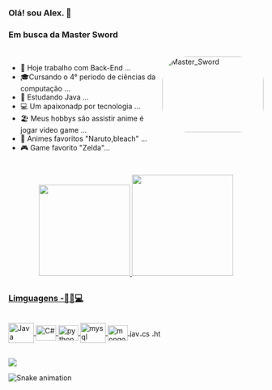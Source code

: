 ### Olá! sou  Alex.  👋

### Em busca da Master Sword

<div   style="display: inline_block"><br>
 <a href="https://www.linkedin.com/in/alexvagomorais/" target="_blank"> <img align="right" alt="Master_Sword" height="150" width="200" style="border-radius:50px;"  src="https://i.pinimg.com/originals/3e/20/2a/3e202af0f61d27eea2ff19c3774b944d.gif">
</a>
  </div>


- 🔭  Hoje trabalho com Back-End ...
- 🎓Cursando o 4° período de ciências da computação ...
- 🌱  Estudando Java ...
- 💻  Um apaixonadp por tecnologia  ...
- 🏖   Meus hobbys são assistir anime é jogar video game ... 
- 🎥  Animes favoritos "Naruto,bleach" ...
- 🎮  Game favorito "Zelda"...
#

<div align="center">
  <a href="https://github.com/Lekinh0o">
  <img height="180em" src="https://github-readme-stats.vercel.app/api?username=lekinh0o&show_icons=true&theme=tokyonight&include_all_commits=true&count_private=true"/>
  <img height="200em" src="https://github-readme-stats.vercel.app/api/top-langs/?username=lekinh0o&layout=compact&langs_count=7&theme=tokyonight"/>
</div>
 
  ##
  
 ### Limguagens -🔣📖💻
  <div style="display: inline_block"><br>
  <img align="center" alt="Java" height="40" width="50" src="https://cdn.jsdelivr.net/gh/devicons/devicon/icons/java/java-original.svg" />
  <img align="center" alt="C#" height="30" width="40" src="https://cdn.jsdelivr.net/gh/devicons/devicon/icons/csharp/csharp-original.svg" />
  <img align="center" alt="python" height="30" width="40" src="https://cdn.jsdelivr.net/gh/devicons/devicon/icons/python/python-original-wordmark.svg" />
  <img align="center" alt="mysql" height="40" width="50" src="https://cdn.jsdelivr.net/gh/devicons/devicon/icons/mysql/mysql-original-wordmark.svg" />
  <img align="center" alt="mongodb" height="30" width="40" src="https://cdn.jsdelivr.net/gh/devicons/devicon/icons/mongodb/mongodb-original-wordmark.svg" />

  <img align="center" alt="javascript" height="15" width="20" src="https://cdn.jsdelivr.net/gh/devicons/devicon/icons/javascript/javascript-original.svg" />
  <img align="center" alt="css3" height="15" width="20" src="https://cdn.jsdelivr.net/gh/devicons/devicon/icons/css3/css3-original-wordmark.svg" />
  <img align="center" alt="html5" height="15" width="20" src="https://cdn.jsdelivr.net/gh/devicons/devicon/icons/html5/html5-original-wordmark.svg" />

      
</div>

  ##  

<div>
   <a href="https://www.linkedin.com/in/alexvagomorais/" target="_blank"><img src="https://img.shields.io/badge/LinkedIn-0077B5?style=for-the-badge&logo=linkedin&logoColor=white" target="_blank"></a>
  
  ![Snake animation](https://github.com/Lekinh0o/Lekinh0o/blob/output/github-contribution-grid-snake.svg)
  </div>
